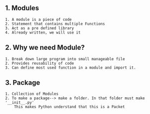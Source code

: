 ## 1. Modules
    1. A module is a piece of code
    2. Statement that contains multiple Functions
    3. Act as a pre defined library
    4. Already written, we will use it

## 2. Why we need Module?
    1. Break down large program into small manageable file
    2. Provides reusability of code
    3. Can define most used function in a module and import it.



## 3. Package
    1. Collection of Modules
    2. To make a package--> make a folder. In that folder must make '__init__.py'
        This makes Python understand that this is a Packet
    
